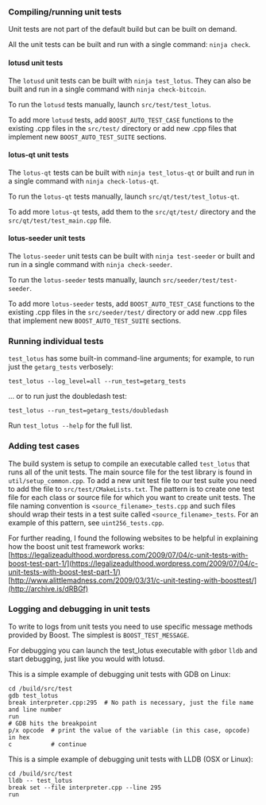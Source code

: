 ### Compiling/running unit tests

Unit tests are not part of the default build but can be built on demand.

All the unit tests can be built and run with a single command: `ninja check`.

#### lotusd unit tests

The `lotusd` unit tests can be built with `ninja test_lotus`.
They can also be built and run in a single command with `ninja check-bitcoin`.

To run the `lotusd` tests manually, launch `src/test/test_lotus`.

To add more `lotusd` tests, add `BOOST_AUTO_TEST_CASE` functions to the
existing .cpp files in the `src/test/` directory or add new .cpp files that
implement new `BOOST_AUTO_TEST_SUITE` sections.

#### lotus-qt unit tests

The `lotus-qt` tests can be built with `ninja test_lotus-qt` or
built and run in a single command with `ninja check-lotus-qt`.

To run the `lotus-qt` tests manually, launch `src/qt/test/test_lotus-qt`.

To add more `lotus-qt` tests, add them to the `src/qt/test/` directory and
the `src/qt/test/test_main.cpp` file.

#### lotus-seeder unit tests

The `lotus-seeder` unit tests can be built with `ninja test-seeder` or
built and run in a single command with `ninja check-seeder`.

To run the `lotus-seeder` tests manually, launch
`src/seeder/test/test-seeder`.

To add more `lotus-seeder` tests, add `BOOST_AUTO_TEST_CASE` functions to the
existing .cpp files in the `src/seeder/test/` directory or add new .cpp files
that implement new `BOOST_AUTO_TEST_SUITE` sections.

### Running individual tests

`test_lotus` has some built-in command-line arguments; for
example, to run just the `getarg_tests` verbosely:

    test_lotus --log_level=all --run_test=getarg_tests

... or to run just the doubledash test:

    test_lotus --run_test=getarg_tests/doubledash

Run `test_lotus --help` for the full list.

### Adding test cases

The build system is setup to compile an executable called `test_lotus`
that runs all of the unit tests. The main source file for the test library
is found in `util/setup_common.cpp`. To add a new unit test file to our
test suite you need to add the file to `src/test/CMakeLists.txt`.
The pattern is to create one test file for each class or source file for
which you want to create unit tests. The file naming convention is
`<source_filename>_tests.cpp` and such files should wrap their tests in
a test suite called `<source_filename>_tests`. For an example of this pattern,
see `uint256_tests.cpp`.

For further reading, I found the following websites to be helpful in
explaining how the boost unit test framework works:
[https://legalizeadulthood.wordpress.com/2009/07/04/c-unit-tests-with-boost-test-part-1/](https://legalizeadulthood.wordpress.com/2009/07/04/c-unit-tests-with-boost-test-part-1/)
[http://www.alittlemadness.com/2009/03/31/c-unit-testing-with-boosttest/](http://archive.is/dRBGf)

### Logging and debugging in unit tests

To write to logs from unit tests you need to use specific message methods
provided by Boost. The simplest is `BOOST_TEST_MESSAGE`.

For debugging you can launch the test_lotus executable with `gdb`or `lldb` and
start debugging, just like you would with lotusd.

This is a simple example of debugging unit tests with GDB on Linux:
```
cd /build/src/test
gdb test_lotus
break interpreter.cpp:295  # No path is necessary, just the file name and line number
run
# GDB hits the breakpoint
p/x opcode  # print the value of the variable (in this case, opcode) in hex
c           # continue
```

This is a simple example of debugging unit tests with LLDB (OSX or Linux):
```
cd /build/src/test
lldb -- test_lotus
break set --file interpreter.cpp --line 295
run
```
